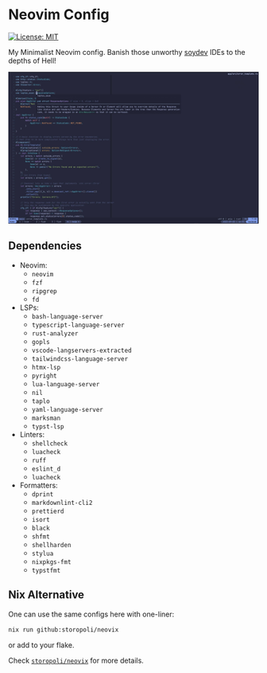 # Neovim Config

[![License: MIT](https://img.shields.io/badge/License-MIT-yellow.svg)](https://opensource.org/licenses/MIT)

My Minimalist Neovim config.
Banish those unworthy [soydev](https://storopoli.io/2023-11-10-2023-11-13-soydev/)
IDEs to the depths of Hell!

![Screenshot](./screenshot.jpg)

## Dependencies

- Neovim:
  - `neovim`
  - `fzf`
  - `ripgrep`
  - `fd`
- LSPs:
  - `bash-language-server`
  - `typescript-language-server`
  - `rust-analyzer`
  - `gopls`
  - `vscode-langservers-extracted`
  - `tailwindcss-language-server`
  - `htmx-lsp`
  - `pyright`
  - `lua-language-server`
  - `nil`
  - `taplo`
  - `yaml-language-server`
  - `marksman`
  - `typst-lsp`
- Linters:
  - `shellcheck`
  - `luacheck`
  - `ruff`
  - `eslint_d`
  - `luacheck`
- Formatters:
  - `dprint`
  - `markdownlint-cli2`
  - `prettierd`
  - `isort`
  - `black`
  - `shfmt`
  - `shellharden`
  - `stylua`
  - `nixpkgs-fmt`
  - `typstfmt`

## Nix Alternative

One can use the same configs here with one-liner:

```bash
nix run github:storopoli/neovix
```

or add to your flake.

Check [`storopoli/neovix`](https://github.com/storopoli/neovix) for more details.
